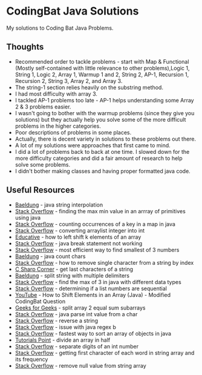 # CodingBat Java Solutions

My solutions to Coding Bat Java Problems. 

## Thoughts

- Recommended order to tackle problems - start with Map & Functional (Mostly self-contained with little relevance to other problems),Logic 1, String 1, Logic 2, Array 1, Warmup 1 and 2, String 2, AP-1, Recursion 1, Recursion 2, String 3, Array 2, and Array 3.
- The string-1 section relies heavily on the substring method. 
- I had most difficulty with array 3.
- I tackled AP-1 problems too late - AP-1 helps understanding some Array 2 & 3 problems easier.
- I wasn't going to bother with the warmup problems (since they give you solutions) but they actually help you solve some of the more difficult problems in the higher categories.  
- Poor descriptions of problems in some places.
- Actually, there is decent variety in solutions to these problems out there. 
- A lot of my solutions were approaches that first came to mind.
- I did a lot of problems back to back at one time.  I slowed down for the more difficulty categories and did a fair amount of research to help solve some problems.   
- I didn't bother making classes and having proper formatted java code. 

## Useful Resources

- [Baeldung](https://www.baeldung.com/java-string-interpolation) - java string interpolation
- [Stack Overflow](https://stackoverflow.com/questions/1484347/finding-the-max-min-value-in-an-array-of-primitives-using-java) - finding the max min value in an arrray of primitives using java
- [Stack Overflow](https://stackoverflow.com/questions/15217438/counting-occurrences-of-a-key-in-a-map-in-java) - counting occurrences of a key in a map in java
- [Stack Overflow](https://stackoverflow.com/questions/40197762/converting-arraylistinteger-into-int-wont-work-in-java) - converting arraylist integer into int
- [Educative](https://www.educative.io/answers/how-to-left-shift-k-elements-of-an-array) - how to left shift k elements of an array
- [Stack Overflow](https://stackoverflow.com/questions/44065154/java-break-statement-sometimes-not-work-why) - java break statement not working
- [Stack Overflow](https://stackoverflow.com/questions/9576557/most-efficient-way-to-find-smallest-of-3-numbers-java) - most efficient way to find smallest of 3 numbers
- [Baeldung](https://www.baeldung.com/java-count-chars) - java count chars
- [Stack Overflow](https://stackoverflow.com/questions/13386107/how-to-remove-single-character-from-a-string-by-index) - how to remove single character from a string by index
- [C Sharp Corner](https://www.c-sharpcorner.com/article/how-can-i-get-last-characters-of-a-string-in-java/#:~:text=If%20we%20want%20to%20get,charAt(11)%22) - get last characters of a string
- [Baeldung](https://www.baeldung.com/java-string-split-multiple-delimiters) - split string with multiple delimiters
- [Stack Overflow](https://stackoverflow.com/questions/4982210/find-the-max-of-3-numbers-in-java-with-different-data-types) - find the max of 3 in java with different data types
- [Stack Overflow](https://stackoverflow.com/questions/17235719/determining-if-a-list-numbers-are-sequential) - determining if a list numbers are sequential
- [YouTube](https://www.youtube.com/watch?v=ir_acNo6BSc) - How to Shift Elements in an Array (Java) - Modified CodingBat Question
- [Geeks for Geeks](https://www.geeksforgeeks.org/split-array-two-equal-sum-subarrays/) - split array 2 equal sum subarrays
- [Stack Overflow](https://stackoverflow.com/questions/4968323/java-parse-int-value-from-a-char) - java parse int value from a char
- [Stack Overflow](https://stackoverflow.com/questions/7569335/reverse-a-string-in-java) - reverse a string
- [Stack Overflow](https://stackoverflow.com/questions/8777982/issue-with-java-regex-b) - issue with java regex b
- [Stack Overflow](https://stackoverflow.com/questions/29777696/fastest-way-to-sort-an-array-of-objects-in-java) - fastest way to sort an array of objects in java
- [Tutorials Point](https://www.tutorialspoint.com/How-to-divide-an-array-into-half-in-java) - divide an array in half
- [Stack Overflow](https://stackoverflow.com/questions/3389264/how-to-get-the-separate-digits-of-an-int-number) - separate digits of an int number
- [Stack Overflow](https://stackoverflow.com/questions/37569841/getting-the-first-character-of-each-word-in-a-string-array-and-its-frequency) - getting first character of each word in string array and its frequency
- [Stack Overflow](https://stackoverflow.com/questions/4150233/remove-null-value-from-string-array-in-java) - remove null value from string array